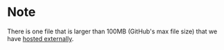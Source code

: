 # Note

There is one file that is larger than 100MB (GitHub's max file size) that we have [hosted externally](https://www.ghaffaritabrizi.com/tigerfid/PCMCIA_Card_with_Level_Shifter4.ddb).